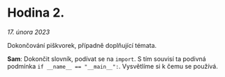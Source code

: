 # Hodina 2.
_17. února 2023_

Dokončování piškvorek, případně doplňující témata.


**Sam**: Dokončit slovník, podívat se na `import`. S tím souvisí ta podivná podmínka `if __name__ == "__main__":`. Vysvětlíme si k čemu se používá.